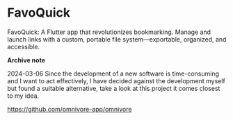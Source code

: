 # FavoQuick
FavoQuick: A Flutter app that revolutionizes bookmarking. Manage and launch links with a custom, portable file system—exportable, organized, and accessible.

**Archive note**

2024-03-06
Since the development of a new software is time-consuming and I want to act effectively, I have decided against the development myself but found a suitable alternative, take a look at this project it comes closest to my idea.

https://github.com/omnivore-app/omnivore
